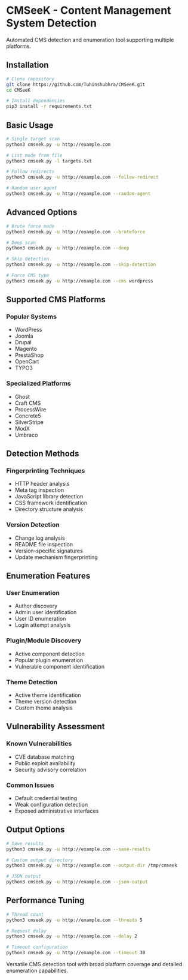 # CMSeeK - Content Management System Detection

Automated CMS detection and enumeration tool supporting multiple platforms.

## Installation

```bash
# Clone repository
git clone https://github.com/Tuhinshubhra/CMSeeK.git
cd CMSeeK

# Install dependencies
pip3 install -r requirements.txt
```

## Basic Usage

```bash
# Single target scan
python3 cmseek.py -u http://example.com

# List mode from file
python3 cmseek.py -l targets.txt

# Follow redirects
python3 cmseek.py -u http://example.com --follow-redirect

# Random user agent
python3 cmseek.py -u http://example.com --random-agent
```

## Advanced Options

```bash
# Brute force mode
python3 cmseek.py -u http://example.com --bruteforce

# Deep scan
python3 cmseek.py -u http://example.com --deep

# Skip detection
python3 cmseek.py -u http://example.com --skip-detection

# Force CMS type
python3 cmseek.py -u http://example.com --cms wordpress
```

## Supported CMS Platforms

### Popular Systems
- WordPress
- Joomla  
- Drupal
- Magento
- PrestaShop
- OpenCart
- TYPO3

### Specialized Platforms
- Ghost
- Craft CMS
- ProcessWire
- Concrete5
- SilverStripe
- ModX
- Umbraco

## Detection Methods

### Fingerprinting Techniques
- HTTP header analysis
- Meta tag inspection
- JavaScript library detection
- CSS framework identification
- Directory structure analysis

### Version Detection
- Change log analysis
- README file inspection
- Version-specific signatures
- Update mechanism fingerprinting

## Enumeration Features

### User Enumeration
- Author discovery
- Admin user identification
- User ID enumeration
- Login attempt analysis

### Plugin/Module Discovery
- Active component detection
- Popular plugin enumeration
- Vulnerable component identification

### Theme Detection
- Active theme identification
- Theme version detection
- Custom theme analysis

## Vulnerability Assessment

### Known Vulnerabilities
- CVE database matching
- Public exploit availability
- Security advisory correlation

### Common Issues
- Default credential testing
- Weak configuration detection
- Exposed administrative interfaces

## Output Options

```bash
# Save results
python3 cmseek.py -u http://example.com --save-results

# Custom output directory
python3 cmseek.py -u http://example.com --output-dir /tmp/cmseek

# JSON output
python3 cmseek.py -u http://example.com --json-output
```

## Performance Tuning

```bash
# Thread count
python3 cmseek.py -u http://example.com --threads 5

# Request delay
python3 cmseek.py -u http://example.com --delay 2

# Timeout configuration
python3 cmseek.py -u http://example.com --timeout 30
```

Versatile CMS detection tool with broad platform coverage and detailed enumeration capabilities.
